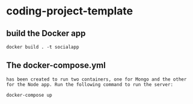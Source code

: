# coding-project-template

## build the Docker app
    docker build . -t socialapp

## The docker-compose.yml 
    has been created to run two containers, one for Mongo and the other for the Node app. Run the following command to run the server:

    docker-compose up